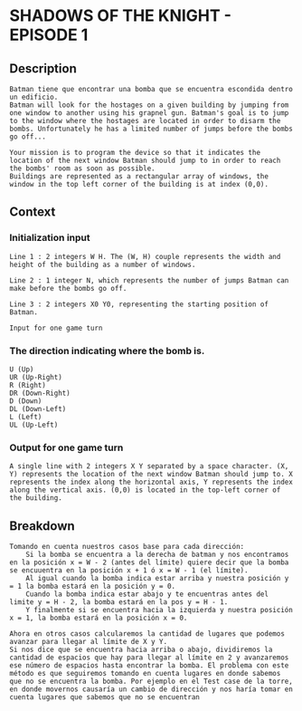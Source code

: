 # SHADOWS OF THE KNIGHT - EPISODE 1

## Description
    Batman tiene que encontrar una bomba que se encuentra escondida dentro un edificio.
    Batman will look for the hostages on a given building by jumping from one window to another using his grapnel gun. Batman's goal is to jump to the window where the hostages are located in order to disarm the bombs. Unfortunately he has a limited number of jumps before the bombs go off...

    Your mission is to program the device so that it indicates the location of the next window Batman should jump to in order to reach the bombs' room as soon as possible.
    Buildings are represented as a rectangular array of windows, the window in the top left corner of the building is at index (0,0).

## Context

### Initialization input
    Line 1 : 2 integers W H. The (W, H) couple represents the width and height of the building as a number of windows.

    Line 2 : 1 integer N, which represents the number of jumps Batman can make before the bombs go off.

    Line 3 : 2 integers X0 Y0, representing the starting position of Batman.

    Input for one game turn

### The direction indicating where the bomb is.
    U (Up)
    UR (Up-Right)
    R (Right)
    DR (Down-Right)
    D (Down)
    DL (Down-Left)
    L (Left)
    UL (Up-Left)

### Output for one game turn
    A single line with 2 integers X Y separated by a space character. (X, Y) represents the location of the next window Batman should jump to. X represents the index along the horizontal axis, Y represents the index along the vertical axis. (0,0) is located in the top-left corner of the building.

## Breakdown
    Tomando en cuenta nuestros casos base para cada dirección: 
        Si la bomba se encuentra a la derecha de batman y nos encontramos en la posición x = W - 2 (antes del límite) quiere decir que la bomba se encuuentra en la posición x + 1 ó x = W - 1 (el límite).
        Al igual cuando la bomba indica estar arriba y nuestra posición y = 1 la bomba estará en la posición y = 0.
        Cuando la bomba indica estar abajo y te encuentras antes del limite y = H - 2, la bomba estará en la pos y = H - 1.
        Y finalmente si se encuentra hacia la izquierda y nuestra posición x = 1, la bomba estará en la posición x = 0.

    Ahora en otros casos calcularemos la cantidad de lugares que podemos avanzar para llegar al límite de X y Y. 
    Si nos dice que se encuentra hacia arriba o abajo, dividiremos la cantidad de espacios que hay para llegar al límite en 2 y avanzaremos ese número de espacios hasta encontrar la bomba. El problema con este método es que seguiremos tomando en cuenta lugares en donde sabemos que no se encuentra la bomba. Por ejemplo en el Test case de la torre, en donde movernos causaría un cambio de dirección y nos haría tomar en cuenta lugares que sabemos que no se encuentran


